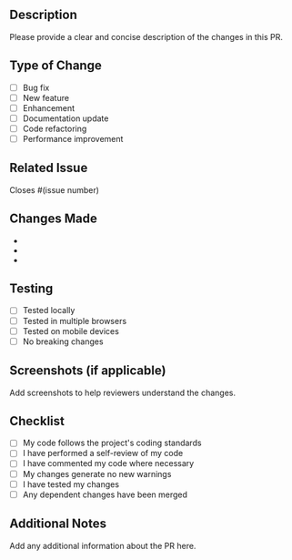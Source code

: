 ## Description

Please provide a clear and concise description of the changes in this PR.

## Type of Change

- [ ] Bug fix
- [ ] New feature
- [ ] Enhancement
- [ ] Documentation update
- [ ] Code refactoring
- [ ] Performance improvement

## Related Issue

Closes #(issue number)

## Changes Made

- 
- 
- 

## Testing

- [ ] Tested locally
- [ ] Tested in multiple browsers
- [ ] Tested on mobile devices
- [ ] No breaking changes

## Screenshots (if applicable)

Add screenshots to help reviewers understand the changes.

## Checklist

- [ ] My code follows the project's coding standards
- [ ] I have performed a self-review of my code
- [ ] I have commented my code where necessary
- [ ] My changes generate no new warnings
- [ ] I have tested my changes
- [ ] Any dependent changes have been merged

## Additional Notes

Add any additional information about the PR here.
